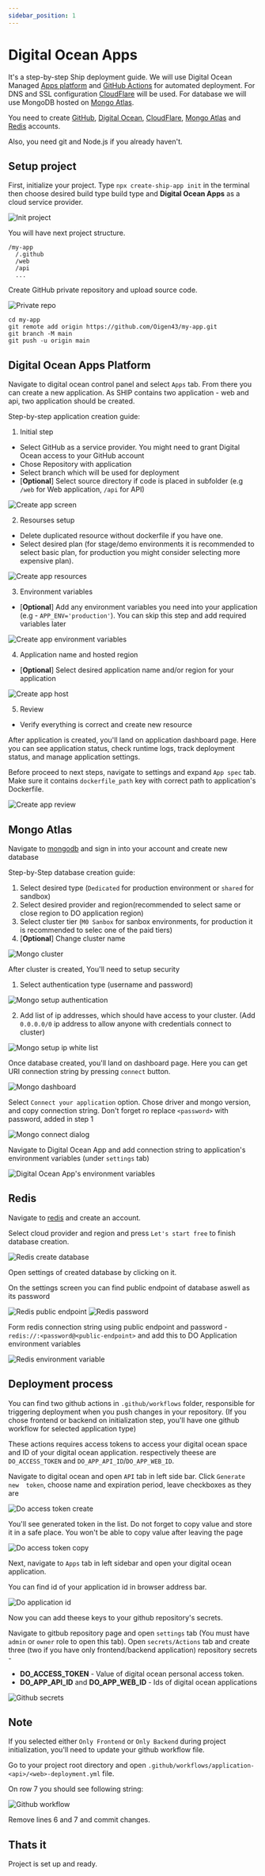 ```yaml
---
sidebar_position: 1
---
```


# Digital Ocean Apps

It's a step-by-step Ship deployment guide. We will use Digital Ocean Managed [Apps platform](https://www.digitalocean.com/products/app-platform) and [GitHub Actions](https://github.com/features/actions) for automated deployment.
For DNS and SSL configuration [CloudFlare](https://www.cloudflare.com/) will be used.
For database we will use MongoDB hosted on [Mongo Atlas](https://www.mongodb.com/).

You need to create [GitHub](https://github.com/), [Digital Ocean](https://www.digitalocean.com/), [CloudFlare](https://www.cloudflare.com/), [Mongo Atlas](https://www.mongodb.com/cloud/atlas/register) and [Redis](https://redis.com/try-free/) accounts.

Also, you need git and Node.js if you already haven't.

## Setup project

First, initialize your project. Type ```npx create-ship-app init``` in the terminal then choose desired build type build type and **Digital Ocean Apps** as a cloud service provider.

![Init project](/img/deployment/digital-ocean-apps/init-project.png)

You will have next project structure.

```shell
/my-app
  /.github
  /web
  /api
  ...
```

Create GitHub private repository and upload source code.

![Private repo](/img/deployment/digital-ocean/private-repo.png)

```shell
cd my-app
git remote add origin https://github.com/Oigen43/my-app.git
git branch -M main
git push -u origin main
```

## Digital Ocean Apps Platform

Navigate to digital ocean control panel and select `Apps` tab. From there you can create a new application. As SHIP contains two application - web and api, two application should be created.

Step-by-step application creation guide:

1. Initial step
* Select GitHub as a service provider. You might need to grant Digital Ocean access to your GitHub account
* Chose Repository with application
* Select branch which will be used for deployment
* [**Optional**] Select source directory if code is placed in subfolder (e.g `/web` for Web application, `/api` for API)

![Create app screen](/img/deployment/digital-ocean-apps/do-create-app.png)

2. Resourses setup
* Delete duplicated resource without dockerfile if you have one.
* Select desired plan (for stage/demo environments it is recommended to select basic plan, for production you might consider selecting more expensive plan).

![Create app resources](/img/deployment/digital-ocean-apps/do-create-app-step-2.png)

3. Environment variables
* [**Optional**] Add any environment variables you need into your application (e.g - `APP_ENV='production'`). You can skip this step and add required variables later

![Create app environment variables](/img/deployment/digital-ocean-apps/do-create-app-step-3.png)

4. Application name and hosted region
* [**Optional**] Select desired application name and/or region for your application

![Create app host](/img/deployment/digital-ocean-apps/do-create-app-step-4.png)

5. Review
* Verify everything is correct and create new resource

After application is created, you'll land on application dashboard page. Here you can see application status, check runtime logs, track deployment status, and manage application settings.

Before proceed to next steps, navigate to settings and expand `App spec` tab. Make sure it contains `dockerfile_path` key with correct path to application's Dockerfile.

![Create app review](/img/deployment/digital-ocean-apps/do-settings-app-spec.png)

## Mongo Atlas

Navigate to [mongodb](https://www.mongodb.com/cloud/atlas/register) and sign in into your account and create new database

Step-by-Step database creation guide:

1. Select desired type (`Dedicated` for production environment or `shared` for sandbox)
2. Select desired provider and region(recommended to select same or close region to DO application region)
3. Select cluster tier (`M0 Sanbox` for sanbox environments, for production it is recommended to selec one of the paid tiers)
4. [**Optional**] Change cluster name

![Mongo cluster](/img/deployment/digital-ocean-apps/mongo-create.png)

After cluster is created, You'll need to setup security
1. Select authentication type (username and password)

![Mongo setup authentication](/img/deployment/digital-ocean-apps/mongo-create-password.png)

2. Add list of ip addresses, which should have access to your cluster. (Add `0.0.0.0/0` ip address to allow anyone with credentials connect to cluster)

![Mongo setup ip white list](/img/deployment/digital-ocean-apps/mongo-create-ip-list.png)

Once database created, you'll land on dashboard page. Here you can get URI connection string by pressing `connect` button.

![Mongo dashboard](/img/deployment/digital-ocean-apps/mongo-dashboard.png)

Select `Connect your application` option. Chose driver and mongo version, and copy connection string. Don't forget ro replace `<password>` with password, added in step 1

![Mongo connect dialog](/img/deployment/digital-ocean-apps/mongo-connection-string.png)

Navigate to Digital Ocean App and add connection string to application's environment variables (under `settings` tab)

![Digital Ocean App's environment variables](/img/deployment/digital-ocean-apps/mongo-add-variable.png)

## Redis

Navigate to [redis](https://redis.com/try-free/) and create an account.

Select cloud provider and region and press `Let's start free` to finish database creation.

![Redis create database](/img/deployment/digital-ocean-apps/redis-creation.png)

Open settings of created database by clicking on it.

On the settings screen you can find public endpoint of database aswell as its password

![Redis public endpoint](/img/deployment/digital-ocean-apps/redis-public-endpoint.png)
![Redis password](/img/deployment/digital-ocean-apps/redis-password.png)

Form redis connection string using public endpoint and password - `redis://:<password@<public-endpoint>` and add this to DO Application environment variables

![Redis environment variable](/img/deployment/digital-ocean-apps/redis-environment-variable.png)

## Deployment process

You can find two github actions in `.github/workflows` folder, responsible for triggering deployment when you push changes in your repository. (If you chose frontend or backend on initialization step, you'll have one github workflow for selected application type)

These actions requires access tokens to access your digital ocean space and ID of your digital ocean application.
respectively theese are `DO_ACCESS_TOKEN` and `DO_APP_API_ID`/`DO_APP_WEB_ID`.

Navigate to digital ocean and open `API` tab in left side bar.
Click `Generate new  token`, choose name and expiration period, leave checkboxes as they are

![Do access token create](/img/deployment/digital-ocean-apps/do-access-token-create.png)

You'll see generated token in the list. Do not forget to copy value and store it in a safe place. You won't be able to copy value after leaving the page

![Do access token copy](/img/deployment/digital-ocean-apps/do-access-token-copy.png)

Next, navigate to `Apps` tab in left sidebar and open your digital ocean application.

You can find id of your application id in browser address bar.

![Do application id](/img/deployment/digital-ocean-apps/do-application-id.png)

Now you can add theese keys to your github repository's secrets.

Navigate to gitbub repository page and open `settings` tab (You must have `admin` or `owner` role to open this tab).
Open `secrets/Actions` tab and create three (two if you have only frontend/backend application) repository secrets -

* **DO_ACCESS_TOKEN** - Value of digital ocean personal access token.
* **DO_APP_API_ID** and **DO_APP_WEB_ID** - Ids of digital ocean applications

![Github secrets](/img/deployment/digital-ocean-apps/github-secrets.png)

## Note
If you selected either `Only Frontend` or `Only Backend` during project initialization, you'll need to update your github workflow file.

Go to your project root directory and open `.github/workflows/application-<api>/<web>-deployment.yml` file.

On row 7 you should see following string:

![Github workflow](/img/deployment/digital-ocean-apps/github-workflow.png)

Remove lines 6 and 7 and commit changes.

## Thats it
Project is set up and ready.







